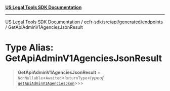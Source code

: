 [**US Legal Tools SDK Documentation**](../../../../../../README.md)

***

[US Legal Tools SDK Documentation](../../../../../../README.md) / [ecfr-sdk/src/api/generated/endpoints](../README.md) / GetApiAdminV1AgenciesJsonResult

# Type Alias: GetApiAdminV1AgenciesJsonResult

> **GetApiAdminV1AgenciesJsonResult** = `NonNullable`\<`Awaited`\<`ReturnType`\<*typeof* [`getApiAdminV1AgenciesJson`](../functions/getApiAdminV1AgenciesJson.md)\>\>\>
